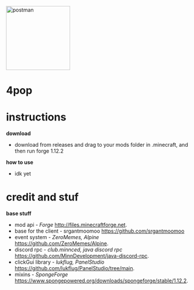 <img src="https://user-images.githubusercontent.com/69589624/132962368-25885f65-740e-4955-9b31-4a1cb899b660.png" alt="postman" width="175"/>

# 4pop


# instructions
**download**

- download from releases and drag to your mods folder in .minecraft, and then run forge 1.12.2

**how to use**

- idk yet

# credit and stuf

**base stuff**
- mod api - *Forge* http://files.minecraftforge.net.
- base for the client - srgantmoomoo https://github.com/srgantmoomoo
- event system - *ZeroMemes, Alpine* https://github.com/ZeroMemes/Alpine.
- discord rpc - *club.minnced, java discord rpc* https://github.com/MinnDevelopment/java-discord-rpc.
- clickGui library - *lukflug, PanelStudio* https://github.com/lukflug/PanelStudio/tree/main.
- mixins - *SpongeForge* https://www.spongepowered.org/downloads/spongeforge/stable/1.12.2.

